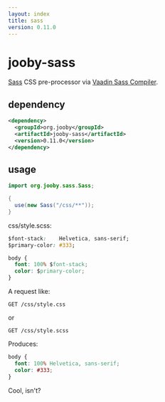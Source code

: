 ```yaml
---
layout: index
title: sass
version: 0.11.0
---
```


# jooby-sass

[Sass](http://sass-lang.com) CSS pre-processor via [Vaadin Sass Compiler](https://github.com/vaadin/sass-compiler).

## dependency

```xml
<dependency>
  <groupId>org.jooby</groupId>
  <artifactId>jooby-sass</artifactId>
  <version>0.11.0</version>
</dependency>
```

## usage

```java
import org.jooby.sass.Sass;

{
  use(new Sass("/css/**"));
}
```

css/style.scss:

```css
$font-stack:    Helvetica, sans-serif;
$primary-color: #333;

body {
  font: 100% $font-stack;
  color: $primary-color;
}
```

A request like:

```
GET /css/style.css
```

or

```
GET /css/style.scss
```

Produces:

```css
body {
  font: 100% Helvetica, sans-serif;
  color: #333;
}
```

Cool, isn't?
